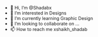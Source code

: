 - 👋 Hi, I’m @Shadabx
- 👀 I’m interested in Designs
- 🌱 I’m currently learning Graphic Design
- 💞️ I’m looking to collaborate on ...
- 📫 How to reach me xshaikh_shadab

<!---
Shadabx/Shadabx is a ✨ special ✨ repository because its `README.md` (this file) appears on your GitHub profile.
You can click the Preview link to take a look at your changes.
--->

